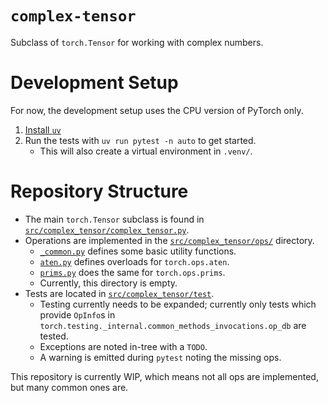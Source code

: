 # `complex-tensor`

Subclass of `torch.Tensor` for working with complex numbers.

# Development Setup

For now, the development setup uses the CPU version of PyTorch only.

1. [Install `uv`](https://docs.astral.sh/uv/getting-started/installation/)
2. Run the tests with `uv run pytest -n auto` to get started.
   * This will also create a virtual environment in `.venv/`.

# Repository Structure

* The main `torch.Tensor` subclass is found in [`src/complex_tensor/complex_tensor.py`](https://github.com/openteams-ai/pytorch-complex-tensor/blob/main/src/complex_tensor/complex_tensor.py).
* Operations are implemented in the [`src/complex_tensor/ops/`](https://github.com/openteams-ai/pytorch-complex-tensor/tree/main/src/complex_tensor/ops) directory.
  * [`_common.py`](https://github.com/openteams-ai/pytorch-complex-tensor/blob/main/src/complex_tensor/ops/_common.py) defines some basic utility functions.
  * [`aten.py`](https://github.com/openteams-ai/pytorch-complex-tensor/blob/main/src/complex_tensor/ops/aten.py) defines overloads for `torch.ops.aten`.
  * [`prims.py`](https://github.com/openteams-ai/pytorch-complex-tensor/blob/main/src/complex_tensor/ops/aten.py) does the same for `torch.ops.prims`.
   * Currently, this directory is empty.
* Tests are located in [`src/complex_tensor/test`](https://github.com/openteams-ai/pytorch-complex-tensor/tree/main/src/complex_tensor/test).
  * Testing currently needs to be expanded; currently only tests which provide `OpInfo`s in `torch.testing._internal.common_methods_invocations.op_db` are tested.
  * Exceptions are noted in-tree with a `TODO`.
  * A warning is emitted during `pytest` noting the missing ops.

This repository is currently WIP, which means not all ops are implemented, but many common ones are.
